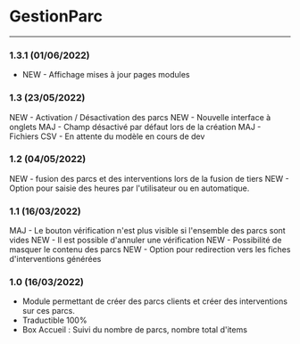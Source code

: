 # GestionParc

[comment]: <> (TODO)
[comment]: <> (Option champ visible uniquement en mode vérif)
[comment]: <> (Modele pdf)
[comment]: <> (Type de champ date)


***
### 1.3.1 (01/06/2022) 
* NEW - Affichage mises à jour pages modules

### 1.3 (23/05/2022)
NEW - Activation / Désactivation des parcs
NEW - Nouvelle interface à onglets
MAJ - Champ désactivé par défaut lors de la création
MAJ - Fichiers CSV - En attente du modèle en cours de dev

### 1.2 (04/05/2022)
NEW - fusion des parcs et des interventions lors de la fusion de tiers
NEW - Option pour saisie des heures par l'utilisateur ou en automatique.

### 1.1 (16/03/2022)
MAJ - Le bouton vérification n'est plus visible si l'ensemble des parcs sont vides
NEW - Il est possible d'annuler une vérification
NEW - Possibilité de masquer le contenu des parcs
NEW - Option pour redirection vers les fiches d'interventions générées

### 1.0 (16/03/2022)
* Module permettant de créer des parcs clients et créer des interventions sur ces parcs.
* Traductible  100%
* Box Accueil : Suivi du nombre de parcs, nombre total d'items 
